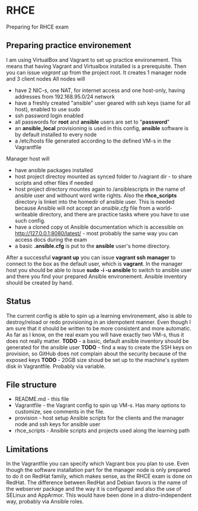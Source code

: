 # RHCE
Preparing for RHCE exam

## Preparing practice environement
I am using VirtualBox and Vagrant to set up practice environement. This means that having Vagrant and Virtualbox installed is a prerequisite. Then you can issue *vagrant up* from the project root. It creates 1 manager node and 3 client nodes
All nodes will
* have 2 NIC-s, one NAT, for internet access and one host-only, having addresses from 192.168.95.0/24 network
* have a freshly created "ansible" user geared with ssh keys (same for all host), enabled to use sudo
* ssh password login enabled
* all passwords for **root** and **ansible** users are set to "**password**"
* an **ansible_local** provisioning is used in this config, **ansible** software is by default installed to every node
* a /etc/hosts file generated according to the defined VM-s in the Vagrantfile

Manager host will
* have ansible packages installed
* host project directoy mounted as synced folder to /vagrant dir - to share scripts and other files if needed
* host project directory mountes again to /ansiblescripts in the name of ansible user and withount word write rights. Also the **rhce_scripts** directory is linket into the homedir of ansible user. This is needed because Ansible will not accept an *ansible.cfg* file from a world-writeable directory, and there are practice tasks where you have to use such config.
* have a cloned copy ot Ansible documentation which is accessible on http://127.0.0.1:8080/latest/ - most probably the same way you can access docs during the exam
* a basic **.ansible.cfg** is put to the **ansible** user's home directory.

After a successful **vagrant up** you can issue **vagrant ssh manager** to connect to the box as the default user, which is **vagrant**. In the manager host you should be able to issue **sudo -i -u ansible** to switch to ansible user and there you find your prepared Ansible environement. Ansible inventory should be created by hand.

## Status
The current config is able to spin up a learning environement, also is able to destroy/reload or redo provisioning in an idempotent manner.
Even though I am sure that it should be written to be more consistent and more automatic. 
As far as I know, on the real exam you will have exactly two VM-s, thus it does not really matter.
**TODO** - a basic, default ansible inventory should be generated for the ansible user
**TODO** - find a way to create the SSH keys on provision, so GitHub does not complain about the security because of the exposed keys
**TODO** - 20GB size shoud be set up to the machine's system disk in Vagrantfile. Probably via variable.

## File structure
* README.md - this file
* Vagrantfile - the Vagrant config to spin up VM-s. Has many options to customize, see comments in the file.
* provision - host setup Ansible scripts for the clients and the manager node and ssh keys for ansible user
* rhce_scripts - Ansible scripts and projects used along the learning path

## Limitations
In the Vagrantfile you can specify which Vagrant box you plan to use. Even though the software installation part for the manager node is only prepared to do it on RedHat family, which makes sense, as the RHCE exam is done on RedHat. The difference between RedHat and Debian favors is the name of the webserver package and the way it is configured and also the use of SELinux and AppArmor. This would have been done in a distro-independent way, probably via Ansible roles.

